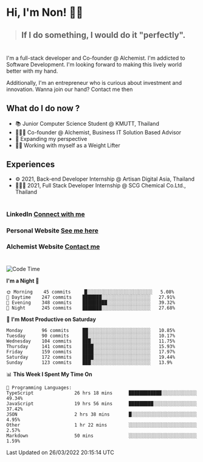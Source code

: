 # Hi, I'm Non! 🖐🏻

> ## If I do something, I would do it "perfectly".

#

I'm a full-stack developer and Co-founder @ Alchemist. I'm addicted to Software Development. I'm looking forward to making this lively world better with my hand.

Additionally, I'm an entrepreneur who is curious about investment and innovation. Wanna join our hand? Contact me then

## What do I do now ?

- 📚 Junior Computer Science Student @ KMUTT, Thailand
- 🧑🏻‍💻 Co-founder @ Alchemist, Business IT Solution Based Advisor
- 🌈 Expanding my perspective
- 🏋🏻 Working with myself as a Weight Lifter

## Experiences

- ⚙️ 2021, Back-end Developer Internship @ Artisan Digital Asia, Thailand
- 🧑🏻‍💻 2021, Full Stack Developer Internship @ SCG Chemical Co.Ltd., Thailand

#

### LinkedIn [Connect with me](https://www.linkedin.com/in/non-nontra/)

### Personal Website [See me here](https://nonnontra.com/)

### Alchemist Website [Contact me](https://alchemist-softwarehouse.co/)

#

<!--START_SECTION:waka-->
![Code Time](http://img.shields.io/badge/Code%20Time-1%2C429%20hrs%206%20mins-blue)

**I'm a Night 🦉** 

```text
🌞 Morning    45 commits     █░░░░░░░░░░░░░░░░░░░░░░░░   5.08% 
🌆 Daytime    247 commits    ███████░░░░░░░░░░░░░░░░░░   27.91% 
🌃 Evening    348 commits    █████████░░░░░░░░░░░░░░░░   39.32% 
🌙 Night      245 commits    ███████░░░░░░░░░░░░░░░░░░   27.68%

```
📅 **I'm Most Productive on Saturday** 

```text
Monday       96 commits     ██░░░░░░░░░░░░░░░░░░░░░░░   10.85% 
Tuesday      90 commits     ██░░░░░░░░░░░░░░░░░░░░░░░   10.17% 
Wednesday    104 commits    ███░░░░░░░░░░░░░░░░░░░░░░   11.75% 
Thursday     141 commits    ████░░░░░░░░░░░░░░░░░░░░░   15.93% 
Friday       159 commits    ████░░░░░░░░░░░░░░░░░░░░░   17.97% 
Saturday     172 commits    ████░░░░░░░░░░░░░░░░░░░░░   19.44% 
Sunday       123 commits    ███░░░░░░░░░░░░░░░░░░░░░░   13.9%

```


📊 **This Week I Spent My Time On** 

```text
💬 Programming Languages: 
TypeScript               26 hrs 18 mins      ████████████░░░░░░░░░░░░░   49.34% 
JavaScript               19 hrs 56 mins      █████████░░░░░░░░░░░░░░░░   37.42% 
JSON                     2 hrs 38 mins       █░░░░░░░░░░░░░░░░░░░░░░░░   4.95% 
Other                    1 hr 22 mins        ░░░░░░░░░░░░░░░░░░░░░░░░░   2.57% 
Markdown                 50 mins             ░░░░░░░░░░░░░░░░░░░░░░░░░   1.59%

```


 Last Updated on 26/03/2022 20:15:14 UTC
<!--END_SECTION:waka-->
